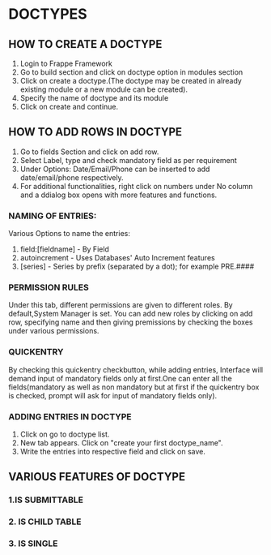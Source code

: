 # DOCTYPES
## HOW TO CREATE A DOCTYPE
1. Login to Frappe Framework
2. Go to build section and click on doctype option in modules section
3. Click on create a doctype.(The doctype may be created in already existing module or a new module can be created).
4. Specify the name of doctype and its module
5. Click on create and continue.

## HOW TO ADD ROWS IN DOCTYPE
1. Go to fields Section and click on add row.
2. Select Label, type and check mandatory field as per requirement
3. Under Options: Date/Email/Phone can be inserted to add date/email/phone respectively.
4. For additional functionalities, right click on numbers under No column and a ddialog box opens 
with more features and functions.

### NAMING OF ENTRIES:
Various Options to name the entries:
1. field:[fieldname] - By Field
2. autoincrement - Uses Databases' Auto Increment features
3. [series] - Series by prefix (separated by a dot); for example PRE.####

### PERMISSION RULES
Under this tab, different permissions are given to different roles. By default,System Manager is set.
You can add new roles by clicking on add row, specifying name and then giving premissions by checking the boxes under various 
permissions.

### QUICKENTRY
By checking this quickentry checkbutton, while adding entries, Interface will demand input of mandatory fields only at first.One can enter all the fields(mandatory as well as non
mandatory but at first if the quickentry box is checked, prompt will ask for input of mandatory fields only).

### ADDING ENTRIES IN DOCTYPE
1. Click on go to doctype list.
2. New tab appears. Click on "create your first doctype_name".
3. Write the entries into respective field and click on save. 

## VARIOUS FEATURES OF DOCTYPE
### 1.IS SUBMITTABLE
### 2. IS CHILD TABLE
### 3. IS SINGLE
